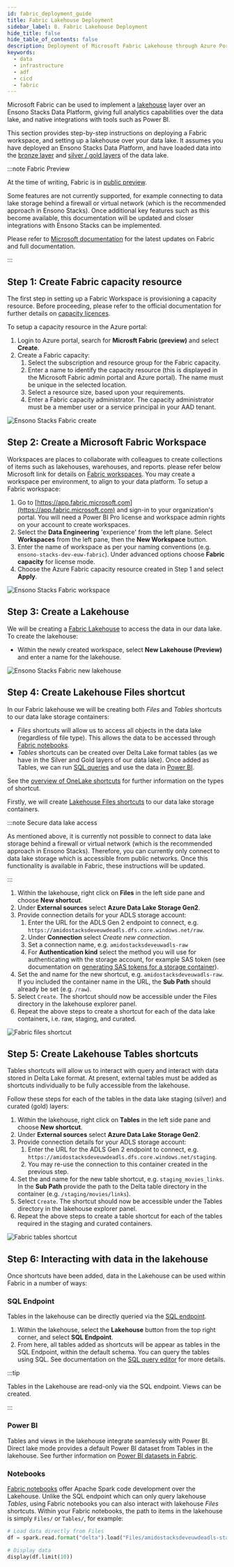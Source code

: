```yaml
---
id: fabric_deployment_guide
title: Fabric Lakehouse Deployment
sidebar_label: 8. Fabric Lakehouse Deployment
hide_title: false
hide_table_of_contents: false
description: Deployment of Microsoft Fabric Lakehouse through Azure Portal
keywords:
  - data
  - infrastructure
  - adf
  - cicd
  - fabric
---
```


Microsoft Fabric can be used to implement a [lakehouse](../data_engineering/data_engineering_intro_azure.md#lakehouse-approach) layer over an Ensono Stacks Data Platform, giving full analytics capabilities over the data lake, and native integrations with tools such as Power BI.

This section provides step-by-step instructions on deploying a Fabric workspace, and setting up a lakehouse over your data lake. It assumes you have deployed an Ensono Stacks Data Platform, and have loaded data into the [bronze layer](./ingest_pipeline_deployment_azure.md) and [silver / gold layers](./processing_pipeline_deployment_azure.md) of the data lake.

:::note Fabric Preview

At the time of writing, Fabric is in [public preview](https://learn.microsoft.com/en-us/fabric/get-started/preview).

Some features are not currently supported, for example connecting to data lake storage behind a firewall or virtual network (which is the recommended approach in Ensono Stacks). Once additional key features such as this become available, this documentation will be updated and closer integrations with Ensono Stacks can be implemented.

Please refer to [Microsoft documentation](https://learn.microsoft.com/en-us/fabric/) for the latest updates on Fabric and full documentation.

:::

## Step 1: Create Fabric capacity resource

The first step in setting up a Fabric Workspace is provisioning a capacity resource. Before proceeding, please refer to the official documentation for further details on [capacity licences](https://learn.microsoft.com/en-us/fabric/enterprise/licenses#capacity-license).

To setup a capacity resource in the Azure portal:

1. Login to Azure portal, search for __Microsft Fabric (preview)__ and select __Create__.
2. Create a Fabric capacity:
   1. Select the subscription and resource group for the Fabric capacity.
   1. Enter a name to identify the capacity resource (this is displayed in the Microsoft Fabric admin portal and Azure portal). The name must be unique in the selected location.
   1. Select a resource size, based upon your requirements.
   1. Enter a Fabric capacity administrator. The capacity administrator must be a member user or a service principal in your AAD tenant.

![Ensono Stacks Fabric create](../images/fabric_create.png)

## Step 2: Create a Microsoft Fabric Workspace

Workspaces are places to collaborate with colleagues to create collections of items such as lakehouses, warehouses, and reports. please refer below Microsoft link for details on [Fabric workspaces](https://learn.microsoft.com/en-us/fabric/get-started/workspaces). You may create a workspace per environment, to align to your data platform. To setup a Fabric workspace:

1. Go to [https://app.fabric.microsoft.com](https://app.fabric.microsoft.com) and sign-in to your organization's portal. You will need a Power BI Pro license and workspace admin rights on your account to create workspaces.
2. Select the __Data Engineering__ 'experience' from the left plane. Select __Workspaces__ from the left pane, then the __New Workspace__ button.
3. Enter the name of workspace as per your naming conventions (e.g. `ensono-stacks-dev-euw-fabric`). Under advanced options choose __Fabric capacity__ for license mode.
4. Choose the Azure Fabric capacity resource created in Step 1 and select __Apply__.

![Ensono Stacks Fabric workspace](../images/fabric_choose_fabric.png)

## Step 3: Create a Lakehouse

We will be creating a [Fabric Lakehouse](https://learn.microsoft.com/en-us/fabric/data-engineering/lakehouse-overview) to access the data in our data lake. To create the lakehouse:

- Within the newly created workspace, select __New Lakehouse (Preview)__ and enter a name for the lakehouse.

![Ensono Stacks Fabric new lakehouse](../images/fabric_new_lakehouse.png)

## Step 4: Create Lakehouse Files shortcut

In our Fabric lakehouse we will be creating both _Files_ and _Tables_ shortcuts to our data lake storage containers:

- _Files_ shortcuts will allow us to access all objects in the data lake (regardless of file type). This allows the data to be accessed through [Fabric notebooks](#notebooks).
- _Tables_ shortcuts can be created over Delta Lake format tables (as we have in the Silver and Gold layers of our data lake). Once added as Tables, we can run [SQL queries](#sql-endpoint) and use the data in [Power BI](#power-bi).

See the [overview of OneLake shortcuts](https://learn.microsoft.com/en-us/fabric/onelake/onelake-shortcuts) for further information on the types of shortcut.

Firstly, we will create [Lakehouse Files shortcuts](https://learn.microsoft.com/en-us/fabric/onelake/create-adls-shortcut) to our data lake storage containers.

:::note Secure data lake access

As mentioned above, it is currently not possible to connect to data lake storage behind a firewall or virtual network (which is the recommended approach in Ensono Stacks). Therefore, you can currently only connect to data lake storage which is accessible from public networks. Once this functionality is available in Fabric, these instructions will be updated.

:::

1. Within the lakehouse, right click on __Files__ in the left side pane and choose __New shortcut__.
2. Under __External sources__ select __Azure Data Lake Storage Gen2__.
3. Provide connection details for your ADLS storage account:
    1. Enter the URL for the ADLS Gen 2 endpoint to connect, e.g. `https://amidostacksdeveuwdeadls.dfs.core.windows.net/raw`.
    1. Under __Connection__ select _Create new connection_.
    1. Set a connection name, e.g. `amidostacksdeveuwadls-raw`
    1. For __Authentication kind__ select the method you will use for authenticating with the storage account, for example SAS token (see documentation on [generating SAS tokens for a storage container](https://learn.microsoft.com/en-us/azure/ai-services/translator/document-translation/how-to-guides/create-sas-tokens?tabs=Containers)).
4. Set the and name for the new shortcut, e.g. `amidostacksdeveuwadls-raw`. If you included the container name in the URL, the __Sub Path__ should already be set (e.g. `/raw`).
5. Select `Create`. The shortcut should now be accessible under the Files directory in the lakehouse explorer panel.
6. Repeat the above steps to create a shortcut for each of the data lake containers, i.e. raw, staging, and curated.

![Fabric files shortcut](../images/fabric_files_shortcut.png)

## Step 5: Create Lakehouse Tables shortcuts

Tables shortcuts will allow us to interact with query and interact with data stored in Delta Lake format. At present, external tables must be added as shortcuts individually to be fully accessible from the lakehouse.

Follow these steps for each of the tables in the data lake staging (silver) and curated (gold) layers:

1. Within the lakehouse, right click on __Tables__ in the left side pane and choose __New shortcut__.
2. Under __External sources__ select __Azure Data Lake Storage Gen2__.
3. Provide connection details for your ADLS storage account:
    1. Enter the URL for the ADLS Gen 2 endpoint to connect, e.g. `https://amidostacksdeveuwdeadls.dfs.core.windows.net/staging`.
    1. You may re-use the connection to this container created in the previous step.
4. Set the and name for the new table shortcut, e.g. `staging_movies_links`. In the __Sub Path__ provide the path to the Delta table directory in the container (e.g. `/staging/movies/links`).
5. Select `Create`. The shortcut should now be accessible under the Tables directory in the lakehouse explorer panel.
6. Repeat the above steps to create a table shortcut for each of the tables required in the staging and curated containers.

![Fabric tables shortcut](../images/fabric_tables_shortcut.png)

## Step 6: Interacting with data in the lakehouse

Once shortcuts have been added, data in the Lakehouse can be used within Fabric in a number of ways:

### SQL Endpoint

Tables in the lakehouse can be directly queried via the [SQL endpoint](https://learn.microsoft.com/en-us/fabric/data-engineering/lakehouse-sql-endpoint).

1. Within the lakehouse, select the __Lakehouse__ button from the top right corner, and select __SQL Endpoint__.
2. From here, all tables added as shortcuts will be appear as tables in the SQL Endpoint, within the default schema. You can query the tables using SQL. See documentation on the [SQL query editor](https://learn.microsoft.com/en-us/fabric/data-warehouse/sql-query-editor) for more details.

:::tip

Tables in the Lakehouse are read-only via the SQL endpoint. Views can be created.

:::

### Power BI

Tables and views in the lakehouse integrate seamlessly with Power BI. Direct lake mode provides a default Power BI dataset from Tables in the lakehouse. See further information on [Power BI datasets in Fabric](https://learn.microsoft.com/en-us/fabric/data-warehouse/datasets).

### Notebooks

[Fabric notebooks](https://learn.microsoft.com/en-us/fabric/data-engineering/how-to-use-notebook) offer Apache Spark code development over the Lakehouse. Unlike the SQL endpoint which can only query lakehouse _Tables_, using Fabric notebooks you can also interact with lakehouse _Files_ shortcuts. Within your Fabric notebooks, the path to items in the lakehouse is simply `Files/` or `Tables/`, for example:

```python
# Load data directly from Files
df = spark.read.format("delta").load("Files/amidostacksdeveuwdeadls-staging/movies/movies_metadata_dq")

# Display data
display(df.limit(10))
```
